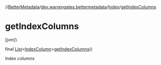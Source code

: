 //[BetterMetadata](../../../index.md)/[dev.warrengates.bettermetadata](../index.md)/[Index](index.md)/[getIndexColumns](get-index-columns.md)

# getIndexColumns

[jvm]\

final [List](https://docs.oracle.com/javase/8/docs/api/java/util/List.html)&lt;[IndexColumn](../-index-column/index.md)&gt;[getIndexColumns](get-index-columns.md)()

Index columns
